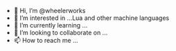 - 👋 Hi, I’m @wheelerworks
- 👀 I’m interested in ...Lua and other machine languages 
- 🌱 I’m currently learning ...
- 💞️ I’m looking to collaborate on ...
- 📫 How to reach me ...

<!---
wheelerworks/wheelerworks is a ✨ special ✨ repository because its `README.md` (this file) appears on your GitHub profile.
You can click the Preview link to take a look at your changes.
--->

